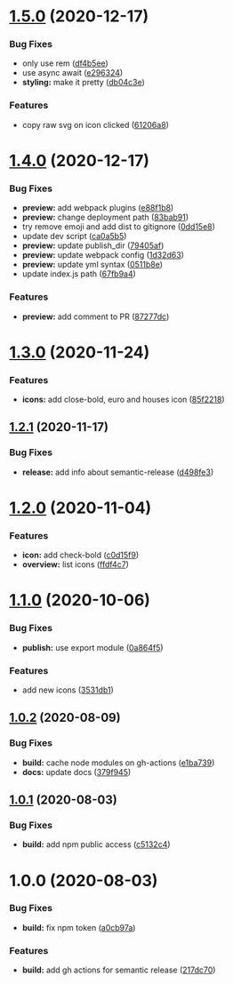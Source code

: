 # [1.5.0](https://github.com/funda-frontend/icons/compare/v1.4.0...v1.5.0) (2020-12-17)


### Bug Fixes

* only use rem ([df4b5ee](https://github.com/funda-frontend/icons/commit/df4b5eec2da3bc97bc7f8cbb23d52e933473bb6b))
* use async await ([e296324](https://github.com/funda-frontend/icons/commit/e296324b1890309bcf088f65ddf6a2dcc11b12ae))
* **styling:** make it pretty ([db04c3e](https://github.com/funda-frontend/icons/commit/db04c3ebce9f8b716ef10e1c06cb845b9dd82d54))


### Features

* copy raw svg on icon clicked ([61206a8](https://github.com/funda-frontend/icons/commit/61206a83731843c3e51b7876b6189b09903cba40))

# [1.4.0](https://github.com/funda-frontend/icons/compare/v1.3.0...v1.4.0) (2020-12-17)


### Bug Fixes

* **preview:** add webpack plugins ([e88f1b8](https://github.com/funda-frontend/icons/commit/e88f1b835eaf839a7c5cd61edf696b9859f35bbb))
* **preview:** change deployment path ([83bab91](https://github.com/funda-frontend/icons/commit/83bab91a37cbdf7d0297ae30313383d045ec193b))
* try remove emoji and add dist to gitignore ([0dd15e8](https://github.com/funda-frontend/icons/commit/0dd15e80ab4a642b20cf1fcbf5c94a304908beb5))
* update dev script ([ca0a5b5](https://github.com/funda-frontend/icons/commit/ca0a5b5313df130b1cf6b565b0451e7e7419d6f6))
* **preview:** update publish_dir ([79405af](https://github.com/funda-frontend/icons/commit/79405af4e68896c2d2bd3e615a0554132d1936fc))
* **preview:** update webpack config ([1d32d63](https://github.com/funda-frontend/icons/commit/1d32d63081ef20da7059819055c0daa482c3afbd))
* **preview:** update yml syntax ([0511b8e](https://github.com/funda-frontend/icons/commit/0511b8e70865d7ba7be55a89806ba2a60a27956a))
* update index.js path ([67fb9a4](https://github.com/funda-frontend/icons/commit/67fb9a4c2e8796821d9716c77b9df99c52d2f31d))


### Features

* **preview:** add comment to PR ([87277dc](https://github.com/funda-frontend/icons/commit/87277dc5d2cd998d052fe651cbbeeced70ba4a98))

# [1.3.0](https://github.com/funda-frontend/icons/compare/v1.2.1...v1.3.0) (2020-11-24)


### Features

* **icons:** add close-bold, euro and houses icon  ([85f2218](https://github.com/funda-frontend/icons/commit/85f22181e2e99872777caec2115b7bb44843a470))

## [1.2.1](https://github.com/funda-frontend/icons/compare/v1.2.0...v1.2.1) (2020-11-17)


### Bug Fixes

* **release:** add info about semantic-release ([d498fe3](https://github.com/funda-frontend/icons/commit/d498fe39bb78e6ff12ff3b08adf2cab46019607a))

# [1.2.0](https://github.com/funda-frontend/icons/compare/v1.1.0...v1.2.0) (2020-11-04)


### Features

* **icon:** add check-bold ([c0d15f9](https://github.com/funda-frontend/icons/commit/c0d15f9a3180e239f1995f74d349af886f507ceb))
* **overview:** list icons ([ffdf4c7](https://github.com/funda-frontend/icons/commit/ffdf4c76c5aa14795d6ffe128fe92179e5600d9d))

# [1.1.0](https://github.com/funda-frontend/icons/compare/v1.0.2...v1.1.0) (2020-10-06)


### Bug Fixes

* **publish:** use export module ([0a864f5](https://github.com/funda-frontend/icons/commit/0a864f59a51d1f20cf86a3d49451228a1a16f7ac))


### Features

* add new icons ([3531db1](https://github.com/funda-frontend/icons/commit/3531db11e5da287f579425fa90e24f5d04c12e85))

## [1.0.2](https://github.com/funda-frontend/icons/compare/v1.0.1...v1.0.2) (2020-08-09)


### Bug Fixes

* **build:** cache node modules on gh-actions ([e1ba739](https://github.com/funda-frontend/icons/commit/e1ba7397f1f18f6a6509f73eeb52c7da7c109b24))
* **docs:** update docs ([379f945](https://github.com/funda-frontend/icons/commit/379f945f806d5e76e1d1e4f2586684538719a9c4))

## [1.0.1](https://github.com/funda-frontend/icons/compare/v1.0.0...v1.0.1) (2020-08-03)


### Bug Fixes

* **build:** add npm public access ([c5132c4](https://github.com/funda-frontend/icons/commit/c5132c45872db3fae21ed77389bf91455a89d905))

# 1.0.0 (2020-08-03)


### Bug Fixes

* **build:** fix npm token ([a0cb97a](https://github.com/funda-frontend/icons/commit/a0cb97add870569ec7a314cbd78a61d50d3c6a29))


### Features

* **build:** add gh actions for semantic release ([217dc70](https://github.com/funda-frontend/icons/commit/217dc70495497912075367b818b77122ed8cd998))
